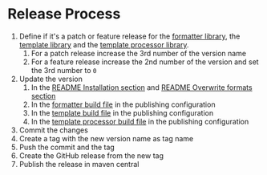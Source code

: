# Release Process

1. Define if it's a patch or feature release for the [formatter library](../formatter), the
   [template library](../template) and the [template processor library](../template-processor).
    1. For a patch release increase the 3rd number of the version name
    2. For a feature release increase the 2nd number of the version and set the 3rd number to `0`
2. Update the version 
   1. In the [README Installation section](../README.md#installation) and 
      [README Overwrite formats section](../README.md#overwrite-formats)
   2. In the [formatter build file](../formatter/build.gradle.kts) in the publishing configuration
   3. In the [template build file](../template/build.gradle.kts) in the publishing configuration
   4. In the [template processor build file](../template-processor/build.gradle.kts) in the publishing configuration
3. Commit the changes
4. Create a tag with the new version name as tag name
5. Push the commit and the tag
6. Create the GitHub release from the new tag
7. Publish the release in maven central
